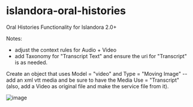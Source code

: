 # islandora-oral-histories
Oral Histories Functionality for Islandora 2.0+

Notes:
 - adjust the context rules for Audio + Video
 - add Taxonomy for "Transcript Text" and ensure the uri for "Transcript" is as needed.
 
 Create an object that uses Model = "video" and Type = "Moving Image" -- add an xml vtt media and be sure to have the Media Use = "Transcript" (also, add a Video as original file and make the service file from it).
  
![image](https://user-images.githubusercontent.com/19391126/226374188-a748864f-bc69-4e79-a566-7b39b161762d.png)
